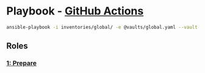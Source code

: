 # Playbook - [GitHub Actions](.)

```sh
ansible-playbook -i inventories/global/ -e @vaults/global.yaml --vault-password-file=.global_ansible_vault_pass playbooks/github_actions/github_actions.yaml
```

## Roles

### [1: Prepare](./prepare/)
